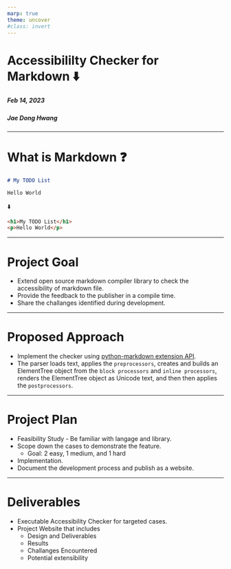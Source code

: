 ```yaml
---
marp: true
theme: uncover
#class: invert
---
```


# <!--fill--> Accessibililty Checker for Markdown :arrow_down:

##### Feb 14, 2023
##### Jae Dong Hwang


---

# What is Markdown :question:

```markdown
# My TODO List

Hello World
```
:arrow_down:

```html
<h1>My TODO List</h1>
<p>Hello World</p>
```

---
# Project Goal
* Extend open source markdown compiler library to check the accessibility of markdown file.
* Provide the feedback to the publisher in a compile time.
* Share the challanges identified during development.

---
# Proposed Approach
- Implement the checker using [python-markdown extension API](https://python-markdown.github.io/extensions/api/).
- The parser loads text, applies the `preprocessors`, creates and builds an ElementTree object from the `block processors` and `inline processors`, renders the ElementTree object as Unicode text, and then then applies the `postprocessors`.

---
# Project Plan
- Feasibility Study - Be familiar with langage and library.
- Scope down the cases to demonstrate the feature.
  - Goal: 2 easy, 1 medium, and 1 hard
- Implementation.
- Document the development process and publish as a website.

---
# Deliverables
* Executable Accessibility Checker for targeted cases.
* Project Website that includes
  * Design and Deliverables
  * Results
  * Challanges Encountered
  * Potential extensibility